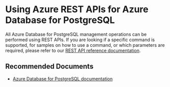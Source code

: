 <properties
	pageTitle="Design, Development, and APIs for PostgreSQL - REST"
	description="Design, Development, and APIs for PostgreSQL - REST"
	service="microsoft.dbforpostgresql"
	resource="servers"
	authors="jan-eng"
    ms.author="janeng"
	displayOrder="6"
	selfHelpType="resource"
	supportTopicIds="32640017"
	resourceTags="servers, databases"
	productPesIds="16222"
	cloudEnvironments="MoonCake"
	articleId="fabef761-b7cf-4410-ae24-d72edd0bd0f7"
/>

# Using Azure REST APIs for Azure Database for PostgreSQL

All Azure Database for PostgreSQL management operations can be performed using REST APIs. If you are looking if a specific command is supported, for samples on how to use a command, or which parameters are required, please refer to our [REST API reference documentation](https://docs.microsoft.com/rest/api/postgresql/).

## **Recommended Documents**

* [Azure Database for PostgreSQL documentation](https://docs.azure.cn/postgresql/)
